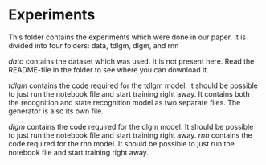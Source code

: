 
# Experiments

This folder contains the experiments which were done in our paper. 
It is divided into four folders: data, tdlgm, dlgm, and rnn

_data_ contains the dataset which was used. It is not present here. Read the README-file in the folder to see where you can download it.

_tdlgm_ contains the code required for the tdlgm model. It should be possible to just run the notebook file and start training right away.
It contains both the recognition and state recognition model as two separate files. The generator is also its own file.

_dlgm_ contains the code required for the dlgm model. It should be possible to just run the notebook file and start training right away.
_rnn_ contains the code required for the rnn model. It should be possible to just run the notebook file and start training right away.




